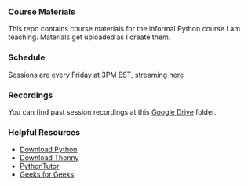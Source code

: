 ### Course Materials
This repo contains course materials for the informal Python course
I am teaching. Materials get uploaded as I create them. 

### Schedule
Sessions are every Friday at 3PM EST, streaming
[here](https://twitch.tv/illithkul)

### Recordings
You can find past session recordings at this
[Google Drive](https://drive.google.com/drive/folders/1upL0DagGmLTVFfQ_YUvXY5e8brSEzn47?usp=sharing)
folder.

### Helpful Resources
* [Download Python](https://www.python.org/downloads/)
* [Download Thonny](https://thonny.org/)
* [PythonTutor](https://pythontutor.com/)
* [Geeks for Geeks](https://www.geeksforgeeks.org/python-programming-language/?ref=ghm)
